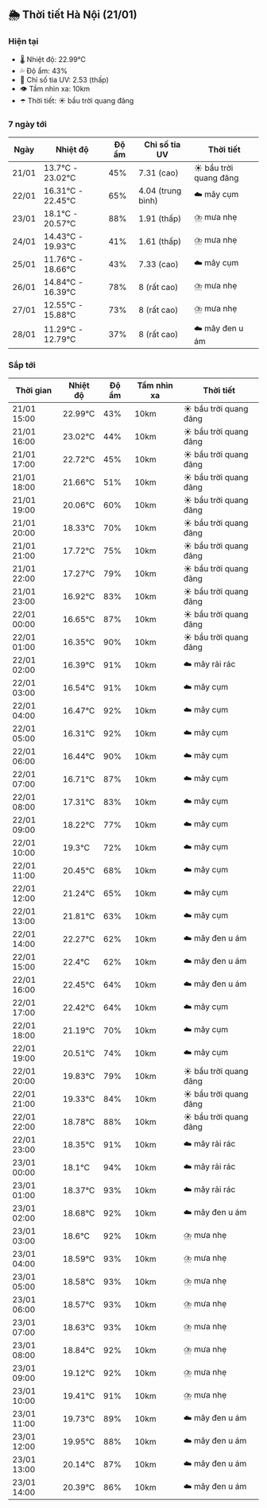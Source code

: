 ## 🌦️ Thời tiết Hà Nội (21/01)

### Hiện tại

- 🌡️ Nhiệt độ: 22.99℃
- 💦 Độ ẩm: 43%
- 🌟 Chỉ số tia UV: 2.53 (thấp)
- 👁️ Tầm nhìn xa: 10km
- ☂️ Thời tiết: ☀️ bầu trời quang đãng

### 7 ngày tới

| Ngày | Nhiệt độ | Độ ẩm | Chỉ số tia UV | Thời tiết |
| --- | --- | --- | --- | --- |
| 21/01 | 13.7℃ - 23.02℃ | 45% | 7.31 (cao) | ☀️ bầu trời quang đãng |
| 22/01 | 16.31℃ - 22.45℃ | 65% | 4.04 (trung bình) | ☁️ mây cụm |
| 23/01 | 18.1℃ - 20.57℃ | 88% | 1.91 (thấp) | ⛈️ mưa nhẹ |
| 24/01 | 14.43℃ - 19.93℃ | 41% | 1.61 (thấp) | ⛈️ mưa nhẹ |
| 25/01 | 11.76℃ - 18.66℃ | 43% | 7.33 (cao) | ☁️ mây cụm |
| 26/01 | 14.84℃ - 16.39℃ | 78% | 8 (rất cao) | ⛈️ mưa nhẹ |
| 27/01 | 12.55℃ - 15.88℃ | 73% | 8 (rất cao) | ⛈️ mưa nhẹ |
| 28/01 | 11.29℃ - 12.79℃ | 37% | 8 (rất cao) | ☁️ mây đen u ám |

### Sắp tới

| Thời gian | Nhiệt độ | Độ ẩm | Tầm nhìn xa | Thời tiết |
| --- | --- | --- | --- | --- |
| 21/01 15:00 | 22.99℃ | 43% | 10km | ☀️ bầu trời quang đãng |
| 21/01 16:00 | 23.02℃ | 44% | 10km | ☀️ bầu trời quang đãng |
| 21/01 17:00 | 22.72℃ | 45% | 10km | ☀️ bầu trời quang đãng |
| 21/01 18:00 | 21.66℃ | 51% | 10km | ☀️ bầu trời quang đãng |
| 21/01 19:00 | 20.06℃ | 60% | 10km | ☀️ bầu trời quang đãng |
| 21/01 20:00 | 18.33℃ | 70% | 10km | ☀️ bầu trời quang đãng |
| 21/01 21:00 | 17.72℃ | 75% | 10km | ☀️ bầu trời quang đãng |
| 21/01 22:00 | 17.27℃ | 79% | 10km | ☀️ bầu trời quang đãng |
| 21/01 23:00 | 16.92℃ | 83% | 10km | ☀️ bầu trời quang đãng |
| 22/01 00:00 | 16.65℃ | 87% | 10km | ☀️ bầu trời quang đãng |
| 22/01 01:00 | 16.35℃ | 90% | 10km | ☀️ bầu trời quang đãng |
| 22/01 02:00 | 16.39℃ | 91% | 10km | ☁️ mây rải rác |
| 22/01 03:00 | 16.54℃ | 91% | 10km | ☁️ mây cụm |
| 22/01 04:00 | 16.47℃ | 92% | 10km | ☁️ mây cụm |
| 22/01 05:00 | 16.31℃ | 92% | 10km | ☁️ mây cụm |
| 22/01 06:00 | 16.44℃ | 90% | 10km | ☁️ mây cụm |
| 22/01 07:00 | 16.71℃ | 87% | 10km | ☁️ mây cụm |
| 22/01 08:00 | 17.31℃ | 83% | 10km | ☁️ mây cụm |
| 22/01 09:00 | 18.22℃ | 77% | 10km | ☁️ mây cụm |
| 22/01 10:00 | 19.3℃ | 72% | 10km | ☁️ mây cụm |
| 22/01 11:00 | 20.45℃ | 68% | 10km | ☁️ mây cụm |
| 22/01 12:00 | 21.24℃ | 65% | 10km | ☁️ mây cụm |
| 22/01 13:00 | 21.81℃ | 63% | 10km | ☁️ mây cụm |
| 22/01 14:00 | 22.27℃ | 62% | 10km | ☁️ mây đen u ám |
| 22/01 15:00 | 22.4℃ | 62% | 10km | ☁️ mây đen u ám |
| 22/01 16:00 | 22.45℃ | 64% | 10km | ☁️ mây đen u ám |
| 22/01 17:00 | 22.42℃ | 64% | 10km | ☁️ mây cụm |
| 22/01 18:00 | 21.19℃ | 70% | 10km | ☁️ mây cụm |
| 22/01 19:00 | 20.51℃ | 74% | 10km | ☁️ mây cụm |
| 22/01 20:00 | 19.83℃ | 79% | 10km | ☀️ bầu trời quang đãng |
| 22/01 21:00 | 19.33℃ | 84% | 10km | ☀️ bầu trời quang đãng |
| 22/01 22:00 | 18.78℃ | 88% | 10km | ☀️ bầu trời quang đãng |
| 22/01 23:00 | 18.35℃ | 91% | 10km | ☁️ mây rải rác |
| 23/01 00:00 | 18.1℃ | 94% | 10km | ☁️ mây rải rác |
| 23/01 01:00 | 18.37℃ | 93% | 10km | ☁️ mây rải rác |
| 23/01 02:00 | 18.68℃ | 92% | 10km | ☁️ mây đen u ám |
| 23/01 03:00 | 18.6℃ | 92% | 10km | ⛈️ mưa nhẹ |
| 23/01 04:00 | 18.59℃ | 93% | 10km | ⛈️ mưa nhẹ |
| 23/01 05:00 | 18.58℃ | 93% | 10km | ⛈️ mưa nhẹ |
| 23/01 06:00 | 18.57℃ | 93% | 10km | ⛈️ mưa nhẹ |
| 23/01 07:00 | 18.63℃ | 93% | 10km | ⛈️ mưa nhẹ |
| 23/01 08:00 | 18.84℃ | 92% | 10km | ⛈️ mưa nhẹ |
| 23/01 09:00 | 19.12℃ | 92% | 10km | ⛈️ mưa nhẹ |
| 23/01 10:00 | 19.41℃ | 91% | 10km | ⛈️ mưa nhẹ |
| 23/01 11:00 | 19.73℃ | 89% | 10km | ☁️ mây đen u ám |
| 23/01 12:00 | 19.95℃ | 88% | 10km | ☁️ mây đen u ám |
| 23/01 13:00 | 20.14℃ | 87% | 10km | ☁️ mây đen u ám |
| 23/01 14:00 | 20.39℃ | 86% | 10km | ☁️ mây đen u ám |
